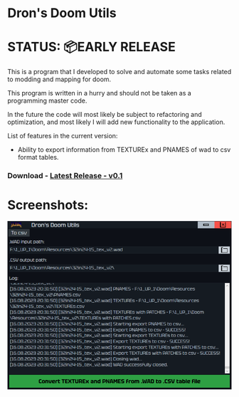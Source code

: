 # Dron's Doom Utils

# STATUS: 📦EARLY RELEASE

This is a program that I developed to solve and automate some tasks related to modding and mapping for doom.

This program is written in a hurry and should not be taken as a programming master code.

In the future the code will most likely be subject to refactoring and optimization, and most likely I will add new functionality to the application.

List of features in the current version:
- Ability to export information from TEXTUREx and PNAMES of wad to csv format tables.

### Download - [Latest Release - v0.1](https://github.com/Doom-Mapping-Modding-Lair-DRON12261/SFT-DronsDoomUtils/releases/latest/download/Dron.s.Doom.Utiils.v0.1.zip)

# Screenshots:
![Screen1](./screens/1.png)
